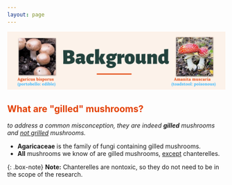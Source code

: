 ```yaml
---
layout: page
---
```

![alt-text-1](/assets/img/Background4.png "title") 

## <font color="#E34000"><b>What are "gilled" mushrooms?</b></font>

*to address a common misconception, they are indeed <b>gilled</b> mushrooms and <u>not grilled</u> mushrooms.*
<ul>
  <li><b>Agaricaceae</b> is the family of fungi containing gilled mushrooms.</li>
  <li><b>All</b> mushrooms we know of are gilled mushrooms, <u>except</u> chanterelles.</li>
</ul>

{: .box-note}
**Note:** Chanterelles are nontoxic, so they do not need to be in the scope of the research.


